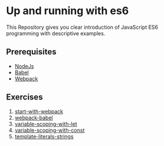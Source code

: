 # Up and running with es6
This Repository gives you clear introduction of JavaScript ES6 programming with descriptive examples.

## Prerequisites
<ul>
  <li><a href="https://nodejs.org">NodeJs</a></li>
  <li><a href="http://babeljs.io">Babel</a></li>
  <li><a href="https://webpack.js.org">Webpack</a></li>
</ul>

## Exercises
<ol>
  <li><a href="https://github.com/gsin11/up-and-running-with-es6/tree/master/1-start-with-webpack">start-with-webpack</a></li>
  <li><a href="https://github.com/gsin11/up-and-running-with-es6/tree/master/2-webpack-babel">webpack-babel</a></li>
  <li><a href="https://github.com/gsin11/up-and-running-with-es6/tree/master/3-variable-scoping-with-let">variable-scoping-with-let</a></li>
  <li><a href="https://github.com/gsin11/up-and-running-with-es6/tree/master/4-variable-scoping-with-const">variable-scoping-with-const</a></li>
  <li><a href="https://github.com/gsin11/up-and-running-with-es6/tree/master/5-template-literals-strings">template-literals-strings</a></li>
</ol>